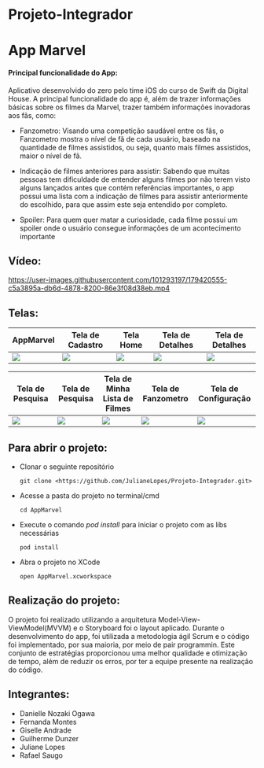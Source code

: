 # Projeto-Integrador

# App Marvel 

#### Principal funcionalidade do App: 

Aplicativo desenvolvido do zero pelo time iOS do curso de Swift da Digital House. A principal funcionalidade do app é, além de trazer informações básicas sobre os filmes da Marvel, trazer também informações inovadoras aos fãs, como:

* Fanzometro: Visando uma competição saudável entre os fãs, o Fanzometro mostra o nível de fã de cada usuário, baseado na quantidade de filmes assistidos, ou seja, quanto mais filmes assistidos, maior o nível de fã.

* Indicação de filmes anteriores para assistir: Sabendo que muitas pessoas tem dificuldade de entender alguns filmes por não terem visto alguns lançados antes que contém referências importantes, o app possui uma lista com a indicação de filmes para assistir anteriormente do escolhido, para que assim  este seja entendido por completo. 

* Spoiler: Para quem quer matar a curiosidade, cada filme possui um spoiler onde o usuário consegue informações de um acontecimento importante


## Vídeo:

https://user-images.githubusercontent.com/101293197/179420555-c5a3895a-db6d-4878-8200-86e3f08d38eb.mp4

## Telas:

AppMarvel | Tela de Cadastro | Tela Home | Tela de Detalhes | Tela de Detalhes
---|---|---|---|---|
<img src="https://github.com/Giselleandrade/APP-Filmes-da-Marvel-/blob/main/%23Imagens/01.png"> | <img src="https://github.com/Giselleandrade/APP-Filmes-da-Marvel-/blob/main/%23Imagens/11.png"> | <img src="https://github.com/Giselleandrade/APP-Filmes-da-Marvel-/blob/main/%23Imagens/02.png"> | <img src="https://github.com/Giselleandrade/APP-Filmes-da-Marvel-/blob/main/%23Imagens/03.png"> | <img src="https://github.com/Giselleandrade/APP-Filmes-da-Marvel-/blob/main/%23Imagens/04.png">

Tela de Pesquisa | Tela de Pesquisa | Tela de Minha Lista de Filmes | Tela de Fanzometro| Tela de Configuração
---|---|---|---|---|
<img src="https://github.com/Giselleandrade/APP-Filmes-da-Marvel-/blob/main/%23Imagens/05.png"> | <img src="https://github.com/Giselleandrade/APP-Filmes-da-Marvel-/blob/main/%23Imagens/06.png"> | <img src="https://github.com/Giselleandrade/APP-Filmes-da-Marvel-/blob/main/%23Imagens/07.png"> | <img src="https://github.com/Giselleandrade/APP-Filmes-da-Marvel-/blob/main/%23Imagens/08.png"> | <img src="https://github.com/Giselleandrade/APP-Filmes-da-Marvel-/blob/main/%23Imagens/09.png">

## Para abrir o projeto:

* Clonar o seguinte repositório

      git clone <https://github.com/JulianeLopes/Projeto-Integrador.git>

* Acesse a pasta do projeto no terminal/cmd

      cd AppMarvel

* Execute o comando *pod install* para iniciar o projeto com as libs necessárias

      pod install

* Abra o projeto no XCode

      open AppMarvel.xcworkspace
  

## Realização do projeto:

O projeto foi realizado utilizando a arquitetura Model-View-ViewModel(MVVM) e o Storyboard foi o layout aplicado. Durante o desenvolvimento do app,  foi utilizada a metodologia ágil Scrum e o código foi implementado, por sua maioria, por meio de pair programmin. Este conjunto de estratégias proporcionou uma melhor qualidade e otimização de tempo, além de reduzir os erros, por ter a equipe presente na realização do código. 




## Integrantes:

* Danielle Nozaki Ogawa
* Fernanda Montes
* Giselle Andrade
* Guilherme Dunzer
* Juliane Lopes
* Rafael Saugo
